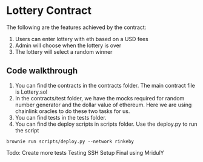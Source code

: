 # Lottery Contract

The following are the features achieved by the contract:
1. Users can enter lottery with eth based on a USD fees
2. Admin will choose when the lottery is over
3. The lottery will select a random winner

## Code walkthrough

1. You can find the contracts in the contracts folder. The main contract file is Lottery.sol
2. In the contracts/test folder, we have the mocks required for random number generator and the dollar value of ethereum. Here we are using chainlink oracles to do these two tasks for us.
4. You can find tests in the tests folder. 
3. You can find the deploy scripts in scripts folder. Use the deploy.py to run the script

```
brownie run scripts/deploy.py --network rinkeby
```

Todo: Create more tests
Testing SSH Setup Final using MridulY